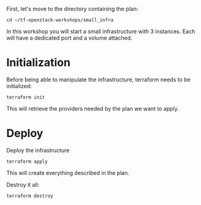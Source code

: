 First, let's move to the directory containing the plan:
```
cd ~/tf-openstack-workshops/small_infra
```

In this workshop you will start a small infrastructure with 3 instances. Each will have a dedicated
port and a volume attached.

# Initialization
Before being able to manipulate the infrastructure, terraform needs to be initialized:
```
terraform init
```

This will retrieve the providers needed by the plan we want to apply.

# Deploy
Deploy the infrastructure
```
terraform apply
```

This will create everything described in the plan.

Destroy it all:
```
terraform destroy
```
